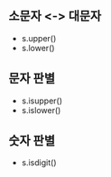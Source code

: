 ## 소문자 <-> 대문자
- s.upper()
- s.lower()

## 문자 판별
- s.isupper()
- s.islower()

## 숫자 판별
- s.isdigit()